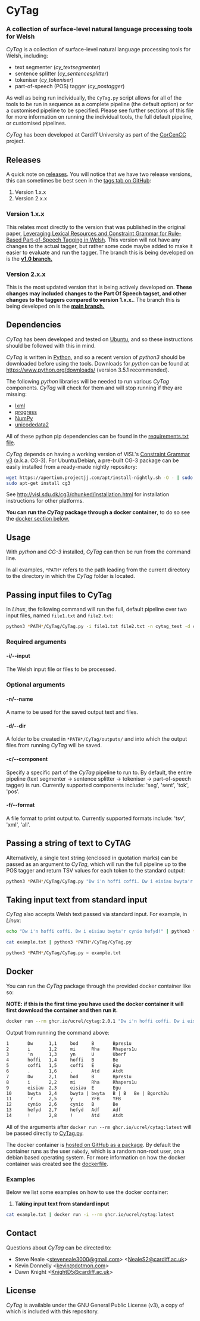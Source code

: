 # CyTag

### A collection of surface-level natural language processing tools for Welsh

*CyTag* is a collection of surface-level natural language processing tools for Welsh, including:

* text segmenter (*cy_textsegmenter*)
* sentence splitter (*cy_sentencesplitter*)
* tokeniser (*cy_tokeniser*)
* part-of-speech (POS) tagger (*cy_postagger*)

As well as being run individually, the `CyTag.py` script allows for all of the tools to be run in sequence as a complete pipeline (the default option) or for a customised pipeline to be specified. Please see further sections of this file for more information on running the individual tools, the full default pipeline, or customised pipelines.

*CyTag* has been developed at Cardiff University as part of the [CorCenCC](http://www.corcencc.org) project.

## Releases

A quick note on [releases](https://github.com/UCREL/CyTag/releases). You will notice that we have two release versions, this can sometimes be best seen in the [tags tab on GitHub](https://github.com/UCREL/CyTag/tags):
1. Version 1.x.x
2. Version 2.x.x

### Version 1.x.x

This relates most directly to the version that was published in the original paper, [Leveraging Lexical Resources and Constraint Grammar for Rule-Based
Part-of-Speech Tagging in Welsh](https://aclanthology.org/L18-1623.pdf). This version will not have any changes to the actual tagger, but rather some code maybe added to make it easier to evaluate and run the tagger. The branch this is being developed on is the [**v1.0 branch.**](https://github.com/UCREL/CyTag/tree/v1.0)

### Version 2.x.x

This is the most updated version that is being actively developed on. **These changes may included changes to the Part Of Speech tagset, and other changes to the taggers compared to version 1.x.x.**. The branch this is being developed on is the [**main branch.**](https://github.com/UCREL/CyTag/tree/main)

## Dependencies

*CyTag* has been developed and tested on [Ubuntu](https://www.ubuntu.com/), and so these instructions should be followed with this in mind.

*CyTag* is written in [Python](https://www.python.org/), and so a recent version of *python3* should be downloaded before using the tools. Downloads for *python* can be found at https://www.python.org/downloads/ (version 3.5.1 recommended).

The following *python* libraries will be needed to run various *CyTag* components. *CyTag* will check for them and will stop running if they are missing:
* [lxml](https://lxml.de/)
* [progress](https://github.com/verigak/progress)
* [NumPy](http://www.numpy.org/)
* [unicodedata2](https://pypi.org/project/unicodedata2/)

All of these python pip dependencies can be found in the [requirements.txt file](./requirements.txt).

*CyTag* depends on having a working version of VISL's [Constraint Grammar v3](http://visl.sdu.dk/cg3.html) (a.k.a. CG-3). For Ubuntu/Debian, a pre-built CG-3 package can be easily installed from a ready-made nightly repository:

```bash
wget https://apertium.projectjj.com/apt/install-nightly.sh -O - | sudo bash
sudo apt-get install cg3
```

See http://visl.sdu.dk/cg3/chunked/installation.html for installation instructions for other platforms.

**You can run the *CyTag* package through a docker container**, to do so see the [docker section below.](#docker)

## Usage

With *python* and *CG-3* installed, *CyTag* can then be run from the command line.

In all examples, `*PATH*` refers to the path leading from the current directory to the directory in which the *CyTag* folder is located.


## Passing input files to CyTag

In *Linux*, the following command will run the full, default pipeline over two input files, named `file1.txt` and `file2.txt`:

```bash
python3 *PATH*/CyTag/CyTag.py -i file1.txt file2.txt -n cytag_test -d cytag_test_2018-08-03 -f all
```

### Required arguments

#### -i/--input

The Welsh input file or files to be processed. 

### Optional arguments

#### -n/--name

A name to be used for the saved output text and files.

#### -d/--dir

A folder to be created in `*PATH*/CyTag/outputs/` and into which the output files from running *CyTag* will be saved.

#### -c/--component

Specify a specific part of the *CyTag* pipeline to run to. By default, the entire pipeline (text segmenter -> sentence splitter -> tokeniser -> part-of-speech tagger) is run. Currently supported components include: 'seg', 'sent', 'tok', 'pos'.

#### -f/--format

A file format to print output to. Currently supported formats include: 'tsv', 'xml', 'all'.


## Passing a string of text to CyTAG

Alternatively, a single text string (enclosed in quotation marks) can be passed as an argument to *CyTag*, which will run the full pipeline up to the POS tagger and return TSV values for each token to the standard output:

```bash
python3 *PATH*/CyTag/CyTag.py "Dw i'n hoffi coffi. Dw i eisiau bwyta'r cynio hefyd!"
```


## Taking input text from standard input

*CyTag* also accepts Welsh text passed via standard input. For example, in *Linux*:

```bash
echo "Dw i'n hoffi coffi. Dw i eisiau bwyta'r cynio hefyd!" | python3 *PATH*/CyTag/CyTag.py
```

```bash
cat example.txt | python3 *PATH*/CyTag/CyTag.py
```

```bash
python3 *PATH*/CyTag/CyTag.py < example.txt
```

## Docker

You can run the *CyTag* package through the provided docker container like so: 

**NOTE: if this is the first time you have used the docker container it will first download the container and then run it.**

``` bash
docker run --rm ghcr.io/ucrel/cytag:2.0.1 "Dw i'n hoffi coffi. Dw i eisiau bwyta'r cynio hefyd!"
```
Output from running the command above:
```txt
1       Dw      1,1     bod     B       Bpres1u
2       i       1,2     mi      Rha     Rhapers1u
3       'n      1,3     yn      U       Uberf
4       hoffi   1,4     hoffi   B       Be
5       coffi   1,5     coffi   E       Egu
6       .       1,6     .       Atd     Atdt
7       Dw      2,1     bod     B       Bpres1u
8       i       2,2     mi      Rha     Rhapers1u
9       eisiau  2,3     eisiau  E       Egu
10      bwyta   2,4     bwyta | bwyta   B | B   Be | Bgorch2u
11      'r      2,5     y       YFB     YFB
12      cynio   2,6     cynio   B       Be
13      hefyd   2,7     hefyd   Adf     Adf
14      !       2,8     !       Atd     Atdt
```

All of the arguments after `docker run --rm ghcr.io/ucrel/cytag:latest` will be passed directly to [CyTag.py](./CyTag.py).

The docker container is [hosted on GitHub as a package](https://github.com/UCREL/CyTag/pkgs/container/cytag). By default the container runs as the user `nobody`, which is a random non-root user, on a debian based operating system. For more information on how the docker container was created see the [dockerfile](./dockerfile).

### Examples

Below we list some examples on how to use the docker container:

1. **Taking input text from standard input**
``` bash
cat example.txt | docker run -i --rm ghcr.io/ucrel/cytag:latest
```

## Contact

Questions about *CyTag* can be directed to: 
* Steve Neale <<steveneale3000@gmail.com>> <<NealeS2@cardiff.ac.uk>>
* Kevin Donnelly <<kevin@dotmon.com>>
* Dawn Knight <<KnightD5@cardiff.ac.uk>>


## License

*CyTag* is available under the GNU General Public License (v3), a copy of which is included with this repository.